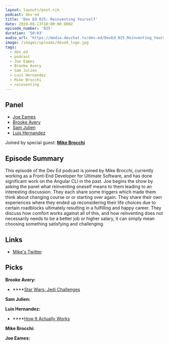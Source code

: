 ```yaml
---
layout: layouts/post.njk
podcast: dev-ed
title: 'Dev Ed 025: Reinventing Yourself'
date: 2019-08-13T10:00:00.000Z
episode_number: '025'
duration: '50:03'
audio_url: 'https://media.devchat.tv/dev-ed/DevEd_025_Reinventing_Yourself.mp3'
image: /images/uploads/deved_logo.jpg
tags:
  - dev_ed
  - podcast
  - Joe Eames
  - Brooke Avery
  - Sam Julien
  - Luis Hernandez
  - Mike Brocchi
  - reinventing
---
```

## Panel

* [Joe Eames](https://thinkster.io/)
* [Brooke Avery](https://thinkster.io/)
* [Sam Julien](https://twitter.com/samjulien?lang=en)
* [Luis Hernandez](https://lambdaschool.com/about)

Joined by special guest: [**Mike Brocchi**](https://www.linkedin.com/in/mikebrocchi/)

## Episode Summary

This episode of the Dev Ed podcast is joined by Mike Brocchi, currently working as a Front-End Developer for Ultimate Software, and has done significant work on the Angular CLI in the past. Joe begins the show by asking the panel what reinventing oneself means to them leading to an interesting discussion. They each share some triggers which made them think about changing course or or starting over again. They share their own experiences where they ended up reconsidering their life choices due to certain roadblocks ultimately resulting in a fulfilling and happy career. They discuss how comfort works against all of this, and how reinventing does not necessarily needs to be a better job or higher salary, it can simply mean choosing something satisfying and challenging.

## Links 

* [Mike's Twitter](https://twitter.com/Brocco)

## Picks

**Brooke Avery:**

* ****[Star Wars: Jedi Challenges](https://www.lenovo.com/us/en/jedichallenges)

**Sam Julien:**

**Luis Hernandez:**

* ****[How It Actually Works](https://www.howitactuallyworks.com/)

**Mike Brocchi:**

**Joe Eames:**

